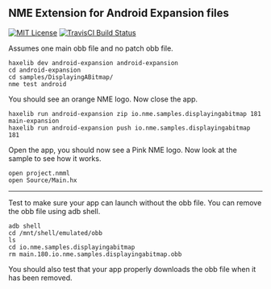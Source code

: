 ## NME Extension for Android Expansion files

[![MIT License](https://img.shields.io/badge/license-MIT-blue.svg?style=flat)](LICENSE.md)
[![TravisCI Build Status](https://travis-ci.org/thomasuster/cloner.svg?branch=master)](https://travis-ci.org/thomasuster/android-expansion )

Assumes one main obb file and no patch obb file.

```
haxelib dev android-expansion android-expansion
cd android-expansion
cd samples/DisplayingABitmap/
nme test android
```

You should see an orange NME logo. Now close the app.

```
haxelib run android-expansion zip io.nme.samples.displayingabitmap 181 main-expansion
haxelib run android-expansion push io.nme.samples.displayingabitmap 181
```

Open the app, you should now see a Pink NME logo.
Now look at the sample to see how it works.

```
open project.nmml
open Source/Main.hx
```

---

Test to make sure your app can launch without the obb file. You can remove the obb file using adb shell.
```
adb shell
cd /mnt/shell/emulated/obb
ls
cd io.nme.samples.displayingabitmap
rm main.180.io.nme.samples.displayingabitmap.obb
```
You should also test that your app properly downloads the obb file when it has been removed.